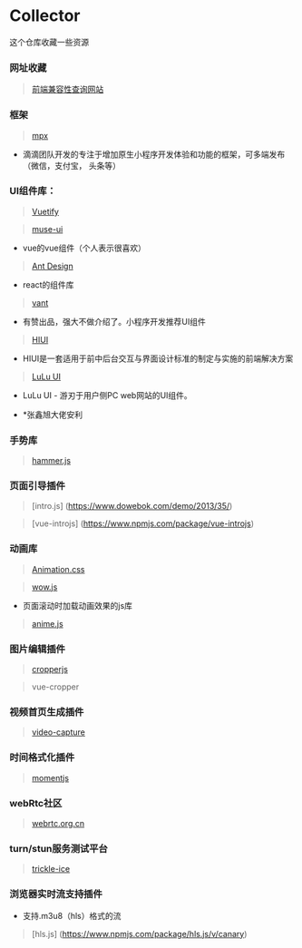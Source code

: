 # Collector
这个仓库收藏一些资源


### 网址收藏

> [前端兼容性查询网站](https://caniuse.com/)


### 框架

> [mpx](https://didi.github.io/mpx/extend/)

- 滴滴团队开发的专注于增加原生小程序开发体验和功能的框架，可多端发布（微信，支付宝， 头条等）

### UI组件库：

> [Vuetify](https://vuetifyjs.com/zh-Hans/)

> [muse-ui](https://muse-ui.org/)

- vue的vue组件（个人表示很喜欢）

> [Ant Design](https://ant.design/index-cn)

- react的组件库

> [vant](https://youzan.github.io/vant/#/zh-CN/intro)

- 有赞出品，强大不做介绍了。小程序开发推荐UI组件

> [HIUI](https://xiaomi.github.io/hiui/zh-CN)

- HIUI是一套适用于前中后台交互与界面设计标准的制定与实施的前端解决方案

> [LuLu UI](https://l-ui.com/)

- LuLu UI - 游刃于用户侧PC web网站的UI组件。

- *张鑫旭大佬安利

### 手势库

> [hammer.js](https://hammerjs.github.io/)

### 页面引导插件

> [intro.js] (https://www.dowebok.com/demo/2013/35/)

> [vue-introjs] (https://www.npmjs.com/package/vue-introjs)

### 动画库

> [Animation.css](https://daneden.github.io/animate.css/)

> [wow.js](https://www.delac.io/wow/)

- 页面滚动时加载动画效果的js库

> [anime.js](https://animejs.com/)

### 图片编辑插件

> [cropperjs](https://github.com/fengyuanchen/cropperjs)

> vue-cropper

### 视频首页生成插件

> [video-capture](https://www.npmjs.com/package/video-capture?activeTab=readme)

### 时间格式化插件

> [momentjs](http://momentjs.cn/)

### webRtc社区
> [webrtc.org.cn](https://webrtc.org.cn)

### turn/stun服务测试平台
> [trickle-ice](https://webrtc.github.io/samples/src/content/peerconnection/trickle-ice/)

### 浏览器实时流支持插件

- 支持.m3u8（hls）格式的流

> [hls.js] (https://www.npmjs.com/package/hls.js/v/canary)
